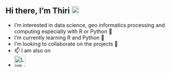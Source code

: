 ## Hi there, I’m Thiri <img src="https://raw.githubusercontent.com/nakulbhati/nakulbhati/master/contain/Hi.gif" width="20px">

- I’m interested in data science, geo informatics processing and computing especially with R or Python 👀
- I’m currently learning R and Python :snake:
- I’m looking to collaborate on the projects 💞️ 
- 📫 I am also on
- 
  <a href="https://www.linkedin.com/mwlite/in/htun-thiri-naing-849714b2" target="_blank"><img src="https://raw.githubusercontent.com/nakulbhati/nakulbhati/master/contain/in.png" alt="LinkedIn" width="30"></a>
    

<!---
hthirinaing/hthirinaing is a ✨ special ✨ repository because its `README.md` (this file) appears on your GitHub profile.
You can click the Preview link to take a look at your changes.
--->
